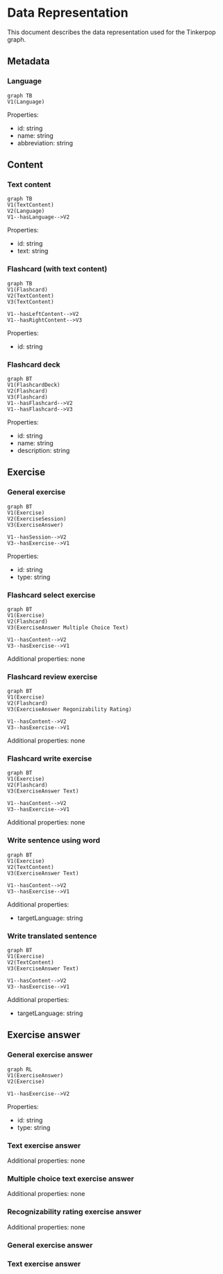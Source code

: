 # Data Representation
This document describes the data representation used for the Tinkerpop graph. 

## Metadata
### Language
```mermaid
graph TB
V1(Language)
```

Properties:
- id: string
- name: string
- abbreviation: string

## Content 
### Text content
```mermaid 
graph TB
V1(TextContent)
V2(Language)
V1--hasLanguage-->V2
```

Properties: 
- id: string
- text: string

### Flashcard (with text content)
```mermaid
graph TB
V1(Flashcard)
V2(TextContent)
V3(TextContent)

V1--hasLeftContent-->V2
V1--hasRightContent-->V3
```

Properties:
- id: string

### Flashcard deck 
```mermaid
graph BT
V1(FlashcardDeck)
V2(Flashcard)
V3(Flashcard)
V1--hasFlashcard-->V2
V1--hasFlashcard-->V3
```

Properties:
- id: string
- name: string
- description: string

## Exercise
### General exercise 
```mermaid
graph BT
V1(Exercise)
V2(ExerciseSession) 
V3(ExerciseAnswer)

V1--hasSession-->V2
V3--hasExercise-->V1
```

Properties:
- id: string
- type: string

### Flashcard select exercise
```mermaid
graph BT
V1(Exercise)
V2(Flashcard)
V3(ExerciseAnswer Multiple Choice Text)

V1--hasContent-->V2
V3--hasExercise-->V1
```

Additional properties: none

### Flashcard review exercise
```mermaid
graph BT
V1(Exercise)
V2(Flashcard)
V3(ExerciseAnswer Regonizability Rating)

V1--hasContent-->V2
V3--hasExercise-->V1
```

Additional properties: none

### Flashcard write exercise 
```mermaid
graph BT
V1(Exercise)
V2(Flashcard)
V3(ExerciseAnswer Text)

V1--hasContent-->V2
V3--hasExercise-->V1
```

Additional properties: none

### Write sentence using word 
```mermaid
graph BT
V1(Exercise)
V2(TextContent)
V3(ExerciseAnswer Text)

V1--hasContent-->V2
V3--hasExercise-->V1
```

Additional properties: 
- targetLanguage: string

### Write translated sentence 
```mermaid
graph BT
V1(Exercise)
V2(TextContent)
V3(ExerciseAnswer Text)

V1--hasContent-->V2
V3--hasExercise-->V1
```

Additional properties:
- targetLanguage: string

## Exercise answer
### General exercise answer
```mermaid
graph RL
V1(ExerciseAnswer)
V2(Exercise)

V1--hasExercise-->V2
```

Properties:
- id: string
- type: string

### Text exercise answer
Additional properties: none

### Multiple choice text exercise answer
Additional properties: none

### Recognizability rating exercise answer
Additional properties: none

### General exercise answer

### Text exercise answer 


